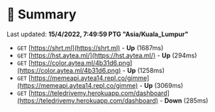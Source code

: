 # 📖 Summary
Last updated: **15/4/2022, 7:49:59 PTG "Asia/Kuala_Lumpur"**

- `GET` [https://shrt.ml](https://shrt.ml) - **Up** (1687ms)
- `GET` [https://hst.aytea.ml/](https://hst.aytea.ml/) - **Up** (294ms)
- `GET` [https://color.aytea.ml/4b31d6.png](https://color.aytea.ml/4b31d6.png) - **Up** (1258ms)
- `GET` [https://memeapi.aytea14.repl.co/gimme](https://memeapi.aytea14.repl.co/gimme) - **Up** (3069ms)
- `GET` [https://teledrivemy.herokuapp.com/dashboard](https://teledrivemy.herokuapp.com/dashboard) - **Down** (285ms)
